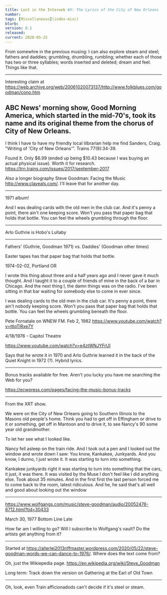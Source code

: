 ```yaml
---
title: Lost in the Interweb #X: The Lyrics of the City of New Orleans
number: 
tags: [Miscellaneous](index-misc)
blurb: 
version: 0.1
released: 
current: 2020-05-25
---
```

From somewhre in the previous musing: I can also explore steam and
steel; fathers and daddies; grumbling, drumbling, rumbling; whether
each of those has two or three syllables; words inserted and deleted;
dream and feel.  Things like that.

---

Interesting claim at https://web.archive.org/web/20061020073137/http://www.folkblues.com/goodman/cono.htm

ABC News' morning show, Good Morning America, which started in the mid-70's, took its name and its original theme from the chorus of City of New Orleans.
---

I think I have to have my friendly local lilbrarian help me find  Sanders, Craig. "Writing of 'City of New Orleans'". Trains 77(9):34-39.

Found it.  Only $6.99 (ended up being $10.43 because I was buying an actual physical issue).  Worth it for research.  https://trn.trains.com/issues/2017/september-2017

Also a longer biography Steve Goodman: Facing the Music http://www.clayeals.com/.  I'll leave that for another day.


---

1971 album!

And I was dealing cards with the old men in the club car.
And it's penny a point, there ain't one keeping score.
Won't you pass that paper bag that holds that bottle.
You can feel the wheels grumbling through the floor.

---

Arlo Guthrie is Hobo's Lullaby

---

Fathers' (Guthrie, Goodman 1971) vs. Daddies' (Goodman other times)

Easter tapes has that paper bag that holds that bottle.

1974-02-02, Portland OR

I wrote this thing about three and a half years ago and I never gave it much thought.
And I taught it to a couple of friends of mine in the back of a bar in Chicago.
And the next thing I, the damn things was on the radio.
I've been sitting in that bar waiting for somebody else to come in ever since.

I was dealing cards to the old men in the club car.
It's penny a point, there ain't nobody keeping score.
Won't you pass that paper bag that holds that bottle.
You can feel the wheels grumbling beneath the floor.

Pete Fornatale on WNEW FM. Feb 2, 1982
https://www.youtube.com/watch?v=ttloTlRxe7Y

4/18/1976 - Capitol Theatre

https://www.youtube.com/watch?v=e4ztWNJYFrUI

Says that he wrote it in 1970 and Arlo Guthrie learned it in the back of the Quiet Knight in 1972 (?).  Hybrid lyrics.

---

Bonus tracks available for free.  Aren't you lucky you have me searching the Web for you?

https://ecwpress.com/pages/facing-the-music-bonus-tracks

---

From the XRT show.

We were on the City of New Orleans going to Southern Illinois to the Masons old people's home. Think you had to get off in Effingham or drive to it or something, get off in Mantoon and to drive it, to see Nancy's 90 some year old grandmother.

To let her see what I looked like.

Nancy fell asleep on the train ride.  And I took out a pen and I looked out the window and wrote down I saw: You know, Kankakee, Junkyards.  And you know, I dunno, I just wrote it.  It was starting to turn into something.


Kankakee junkyards right it was starting to turn into something that the cars, it just, it was there. It was visited by the Muse I don't feel like I did anything else. Took about 35 minutes.
And in the first first the last person forced me to come back to the room, latest ridiculous. And he, he said that's all well and good about looking out the window

---

https://www.wolfgangs.com/music/steve-goodman/audio/20052476-6712.html?tid=30433

March 30, 1977 Bottom Line Late

How far am I willing to go?  Will I subscribe to Wolfgang's vault?  Do the
artists get anything from it?

---

Started at https://allerlei2013riffmaster.wordpress.com/2020/05/22/steve-goodman-words-we-can-dance-to-1976/.  Where does the text come from?

Oh, just the Wikiepedia page.  https://en.wikipedia.org/wiki/Steve_Goodman

Long term: Track down the version on Gathering at the Earl of Old Town

---

Oh, look, even Train afficionadods can't decide if it's steel or steam.
